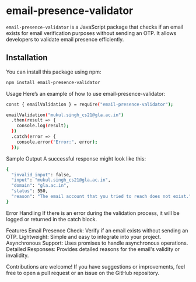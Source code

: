 # email-presence-validator

`email-presence-validator` is a JavaScript package that checks if an email exists for email verification purposes without sending an OTP. It allows developers to validate email presence efficiently.

## Installation

You can install this package using npm:

```bash
npm install email-presence-validator
```




Usage
Here’s an example of how to use email-presence-validator:

```bash
const { emailValidation } = require("email-presence-validator");

emailValidation("mukul.singh_cs21@gla.ac.in")
  .then(result => {
    console.log(result);
  })
  .catch(error => {
    console.error("Error:", error);
  });
```


Sample Output
A successful response might look like this:

```bash
{
  "invalid_input": false,
  "input": "mukul.singh_cs21@gla.ac.in",
  "domain": "gla.ac.in",
  "status": 550,
  "reason": "The email account that you tried to reach does not exist."
}
```

Error Handling
If there is an error during the validation process, it will be logged or returned in the catch block.

Features
Email Presence Check: Verify if an email exists without sending an OTP.
Lightweight: Simple and easy to integrate into your project.
Asynchronous Support: Uses promises to handle asynchronous operations.
Detailed Responses: Provides detailed reasons for the email's validity or invalidity.


Contributions are welcome! If you have suggestions or improvements, feel free to open a pull request or an issue on the GitHub repository.
